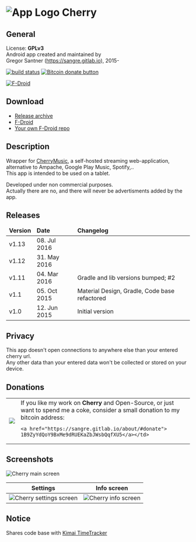 ![App Logo](https://gitlab.com/sangre/cherrymusic-android/raw/master/app/src/main/res/drawable-hdpi/ic_launcher.png "App Logo") Cherry
=======

## General
License: **GPLv3**  
Android app created and maintained by  
Gregor Santner (<https://sangre.gitlab.io>), 2015-  

[![build status](https://gitlab.com/sangre/cherrymusic-android/badges/master/build.svg)](https://gitlab.com/sangre/cherrymusic-android/commits/master)
<span class="badge-bitcoin"><a href="https://sangre.gitlab.io/donate/#donate" title="Donate once-off to this project using Bitcoin"><img src="https://img.shields.io/badge/bitcoin-donate-yellow.svg" alt="Bitcoin donate button" /></a></span>

[![F-Droid](https://f-droid.org/wiki/images/0/06/F-Droid-button_get-it-on.png)](https://f-droid.org/repository/browse/?fdfilter=cherry&fdid=de.live.gdev.cherrymusic)


## Download

* [Release archive](https://gitlab.com/sangre/cherrymusic-android/tags)
* [F-Droid](https://f-droid.org/repository/browse/?fdid=de.live.gdev.cherrymusic)
* [Your own F-Droid repo](https://gitlab.com/fdroid/fdroiddata/raw/master/metadata/de.live.gdev.cherrymusic.txt)

## Description
Wrapper for [CherryMusic](http://www.fomori.org/cherrymusic/),
a self-hosted streaming web-application, alternative to Ampache, Google Play Music, Spotify,..  
This app is intended to be used on a tablet.

Developed under non commercial purposes.  
Actually there are no, and there will never be advertisments added by the app.  

## Releases

<table>
 <thead>
	<td><b>Version</b></td>
	<td><b>Date</b></td>
  <td><b>Changelog</b></td>
 </thead>
 <tr>
    <td>v1.13</td>
   <td>08. Jul 2016</td>
   <td></td>
 </tr>
 <tr>
    <td>v1.12</td>
   <td>31. May 2016</td>
   <td></td>
 </tr>
 <tr>
    <td>v1.11</td>
   <td>04. Mar 2016</td>
   <td>Gradle and lib versions bumped; #2</td>
 </tr>
 <tr>
    <td>v1.1</td>
   <td>05. Oct 2015</td>
   <td>Material Design, Gradle, Code base refactored</td>
 </tr>
 <tr>
	<td>v1.0</td>
	<td>12. Jun 2015</td>
	<td>Initial version</td>
 </tr>
</table>

## Privacy
This app doesn't open connections to anywhere else than your entered cherry url.  
Any other data than your entered data won't be collected or stored on your device.  

## Donations
<table>
 <tr>
	<td><a href="bitcoin:1B9ZyYdQoY9BxMe9dRUEKaZbJWsbQqfXU5?amount=0.003&label=SanGre_Cherry">
    <img src="https://sangre.gitlab.io/assets/img/personal/bitcoin/bitcoin_gdev-live-gdev_150px.png"/></a></td>
	<td>If you like my work on <b>Cherry</b> and Open-Source, or just want to spend me a coke, consider a small donation to my bitcoin address:

    <a href="https://sangre.gitlab.io/about/#donate">
    1B9ZyYdQoY9BxMe9dRUEKaZbJWsbQqfXU5</a></td>
 </tr>
</table>

## Screenshots

![Cherry main screen](https://cloud.githubusercontent.com/assets/6735650/10288384/d54447c2-6b98-11e5-87c9-948182a176f0.png "Main screen")  




Settings      |  Info screen
:-------------------------:|:-------------------------:
![Cherry settings screen](https://cloud.githubusercontent.com/assets/6735650/10288475/5d51d5f8-6b99-11e5-8bc7-41352b2e7a4f.png "Settings screen")  |  ![Cherry info screen](https://cloud.githubusercontent.com/assets/6735650/10288482/6e049228-6b99-11e5-8f1a-72034b9525f7.png "Info screen")

## Notice  
Shares code base with [Kimai TimeTracker](https://gitlab.com/sangre/kimai-android)
